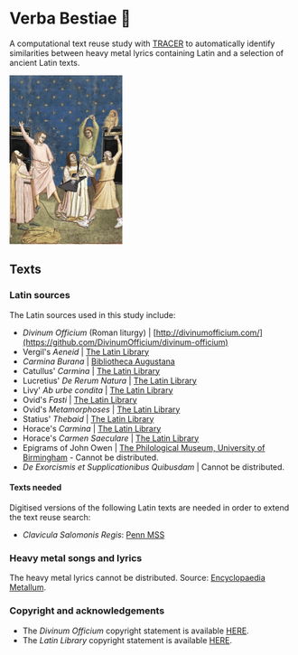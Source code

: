 # Verba Bestiae :metal:
A computational text reuse study with [TRACER](https://www.etrap.eu/research/tracer/) to automatically identify similarities between heavy metal lyrics containing Latin and a selection of ancient Latin texts.

<a href="https://giphy.com/gifs/scorpiondagger-metal-guitar-scorpiondagger-pVEzWIXlbw60o" title="Opens in Giphy" target="_blank"><img src="https://github.com/CIRCSE/VerbaBestiae/blob/master/medieval-metal.gif" alt="alt text" width="200" height=""></a>

## Texts

### Latin sources
The Latin sources used in this study include:

<!--* _Nova Vulgata_ | [www.vatican.va](http://www.vatican.va/archive/bible/nova_vulgata/documents/nova-vulgata_index_lt.html)-->
<!--* _Vulgata Clementina_ -->
* _Divinum Officium_ (Roman liturgy) | [http://divinumofficium.com/](https://github.com/DivinumOfficium/divinum-officium)
	<!--* _Missa pro defunctis (Requiem, Dies Irae, Agnus Dei, Libera me)_ | [http://divinumofficium.com/](https://github.com/DivinumOfficium/divinum-officium/blob/master/web/www/missa/Latin/Votive/Defunctorum.txt) 
	* _Credo_ | [http://divinumofficium.com/](https://github.com/DivinumOfficium/divinum-officium/blob/master/web/www/missa/Latin/Ordo/Prayers.txt)-->
* Vergil's _Aeneid_ | [The Latin Library](https://github.com/cltk/latin_text_latin_library/tree/master/vergil)
* _Carmina Burana_ | [Bibliotheca Augustana](http://www.hs-augsburg.de/~harsch/Chronologia/Lspost13/CarminaBurana/bur_car0.html)
* Catullus' _Carmina_ | [The Latin Library](https://github.com/cltk/latin_text_latin_library/blob/master/catullus.txt)
* Lucretius' _De Rerum Natura_ | [The Latin Library](https://github.com/cltk/latin_text_latin_library/tree/master/lucretius)
* Livy' _Ab urbe condita_ | [The Latin Library](https://github.com/cltk/latin_text_latin_library/tree/master/livy)
* Ovid's _Fasti_ | [The Latin Library](https://github.com/cltk/latin_text_latin_library/tree/master/ovid)
* Ovid's _Metamorphoses_ | [The Latin Library](https://github.com/cltk/latin_text_latin_library/tree/master/ovid)
* Statius' _Thebaid_ | [The Latin Library](https://github.com/cltk/latin_text_latin_library/tree/master/statius)
* Horace's _Carmina_ | [The Latin Library](https://github.com/cltk/latin_text_latin_library/tree/master/horace)
* Horace's _Carmen Saeculare_ | [The Latin Library](https://github.com/cltk/latin_text_latin_library/blob/master/horace/carmsaec.txt)
* Epigrams of John Owen | [The Philological Museum, University of Birmingham](http://www.philological.bham.ac.uk/owen/contents.html) - Cannot be distributed.
* _De Exorcismis et Supplicationibus Quibusdam_ | Cannot be distributed.
<!--* _Malleus Maleficarum_ | [Cornell University Library, Digital Witchcraft Collection](http://ebooks.library.cornell.edu/cgi/t/text/text-idx?c=witch;cc=witch;rgn=main;view=text;idno=wit060)-->

<!--The texts were cleaned: we removed line numbers, headers, footers, special characters and residual noise.-->

#### Texts needed
Digitised versions of the following Latin texts are needed in order to extend the text reuse search:

* _Clavicula Salomonis Regis_: [Penn MSS](http://dla.library.upenn.edu/dla/medren/pageturn.html?id=MEDREN_9962943583503681&rotation=0&currentpage=10) 


### Heavy metal songs and lyrics
The heavy metal lyrics cannot be distributed. Source: [Encyclopaedia Metallum](https://www.metal-archives.com/).


### Copyright and acknowledgements

* The _Divinum Officium_ copyright statement is available [HERE](http://divinumofficium.com/www/horas/Help/download.html).
* The _Latin Library_ copyright statement is available [HERE](http://www.thelatinlibrary.com/about.html).
<!-- * Cornell University Library, Digital Witchcraft Collection terms of use are available [HERE](http://ebooks.library.cornell.edu/w/witch/digital.html)-->
